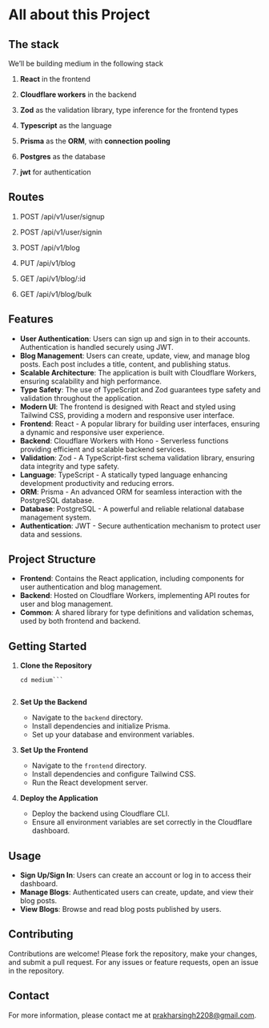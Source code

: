 # All about this Project

## The stack

We’ll be building medium in the following stack

1.  **React** in the frontend

2.  **Cloudflare workers** in the backend 

3.  **Zod** as the validation library, type inference for the frontend types

4.  **Typescript** as the language

5.  **Prisma** as the **ORM**, with **connection pooling**

6.  **Postgres** as the database

7.  **jwt** for authentication


## Routes 
1.  POST /api/v1/user/signup

2.  POST /api/v1/user/signin

3.  POST /api/v1/blog

4.  PUT /api/v1/blog

5.  GET /api/v1/blog/:id

6.  GET /api/v1/blog/bulk


## Features

-   **User Authentication**: Users can sign up and sign in to their accounts. Authentication is handled securely using JWT.
-   **Blog Management**: Users can create, update, view, and manage blog posts. Each post includes a title, content, and publishing status.
-   **Scalable Architecture**: The application is built with Cloudflare Workers, ensuring scalability and high performance.
-   **Type Safety**: The use of TypeScript and Zod guarantees type safety and validation throughout the application.
-   **Modern UI**: The frontend is designed with React and styled using Tailwind CSS, providing a modern and responsive user interface.
- **Frontend**: React - A popular library for building user interfaces, ensuring a dynamic and responsive user experience.
-   **Backend**: Cloudflare Workers with Hono - Serverless functions providing efficient and scalable backend services.
-   **Validation**: Zod - A TypeScript-first schema validation library, ensuring data integrity and type safety.
-   **Language**: TypeScript - A statically typed language enhancing development productivity and reducing errors.
-   **ORM**: Prisma - An advanced ORM for seamless interaction with the PostgreSQL database.
-   **Database**: PostgreSQL - A powerful and reliable relational database management system.
-   **Authentication**: JWT - Secure authentication mechanism to protect user data and sessions.

## Project Structure

-   **Frontend**: Contains the React application, including components for user authentication and blog management.
-   **Backend**: Hosted on Cloudflare Workers, implementing API routes for user and blog management.
-   **Common**: A shared library for type definitions and validation schemas, used by both frontend and backend.

## Getting Started

1.  **Clone the Repository**
 
    
       ```git clone https://github.com/your-username/medium.git 
    cd medium``` 
    
    
2.  **Set Up the Backend**
    
    -   Navigate to the `backend` directory.
    -   Install dependencies and initialize Prisma.
    -   Set up your database and environment variables.
3.  **Set Up the Frontend**
    
    -   Navigate to the `frontend` directory.
    -   Install dependencies and configure Tailwind CSS.
    -   Run the React development server.
4.  **Deploy the Application**
    
    -   Deploy the backend using Cloudflare CLI.
    -   Ensure all environment variables are set correctly in the Cloudflare dashboard.

## Usage

-   **Sign Up/Sign In**: Users can create an account or log in to access their dashboard.
-   **Manage Blogs**: Authenticated users can create, update, and view their blog posts.
-   **View Blogs**: Browse and read blog posts published by users.

## Contributing

Contributions are welcome! Please fork the repository, make your changes, and submit a pull request. For any issues or feature requests, open an issue in the repository.

## Contact

For more information, please contact me at prakharsingh2208@gmail.com.
